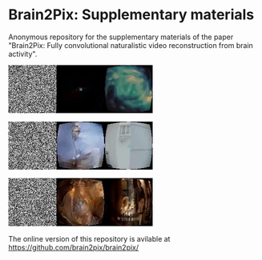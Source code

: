 # Brain2Pix: Supplementary materials
Anonymous repository for the supplementary materials of the paper "Brain2Pix: Fully convolutional naturalistic video reconstruction  from brain activity".

![recons_of_all_frames_as_video_a](/additional_results/recons_of_all_frames_as_video_a.gif)


![recons_of_all_frames_as_video_b](/additional_results/recons_of_all_frames_as_video_b.gif)


![recons_of_all_frames_as_video_c](/additional_results/recons_of_all_frames_as_video_c.gif)

The online version of this repository is avilable at https://github.com/brain2pix/brain2pix/
